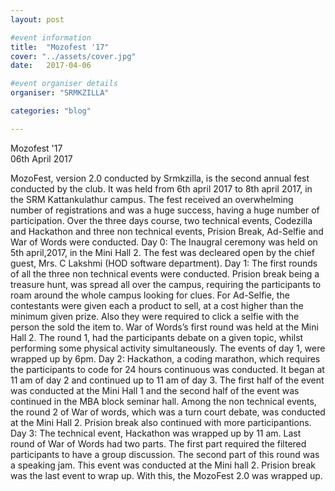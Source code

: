 ```yaml
---
layout: post

#event information
title:  "Mozofest '17"
cover: "../assets/cover.jpg"
date:   2017-04-06

#event organiser details
organiser: "SRMKZILLA"

categories: "blog"

---
```


Mozofest '17 <br>
06th April 2017

MozoFest, version 2.0 conducted by Srmkzilla, is the second annual fest conducted by the club. It was held from 6th april 2017 to 8th april 2017, in the SRM Kattankulathur campus. The fest received an overwhelming number of registrations and was a huge success, having a huge number of participation. Over the three days course, two technical events, Codezilla and Hackathon and three non technical events, Prision Break, Ad-Selfie and War of Words were conducted. 
Day 0: The Inaugral ceremony was held on 5th april,2017, in the Mini Hall 2. The fest was decleared open by the chief guest, Mrs. C Lakshmi (HOD software department). 
Day 1: The first rounds of all the three non technical events were conducted. Prision break being a treasure hunt, was spread all over the campus, requiring the participants to roam around the whole campus looking for clues. For Ad-Selfie, the contestants were given each a product to sell, at a cost higher than the minimum given prize. Also they were required to click a selfie with the person the sold the item to. War of Words’s first round was held at the Mini Hall 2. The round 1, had the participants debate on a given topic, whilst performing some physical activity simultaneously. The events of day 1, were wrapped up by 6pm.
Day 2: Hackathon, a coding marathon, which requires the participants to code for 24 hours continuous was conducted. It began at 11 am of day 2 and continued up to 11 am of day 3. The first half of the event was conducted at the Mini Hall 1 and the second half of the event was continued in the MBA block seminar hall. Among the non technical events, the  round 2 of War of words, which was a turn court debate, was conducted at the Mini Hall 2. Prision break also continued with more participantions. 
Day 3: The technical event, Hackathon was wrapped up by 11 am. Last round of War of Words had two parts. The first part required the filtered participants to have a group discussion. The second part of this round was a speaking  jam. This event was conducted at the Mini hall 2. Prision break was the last event to wrap up. With this, the MozoFest 2.0 was wrapped up. 

